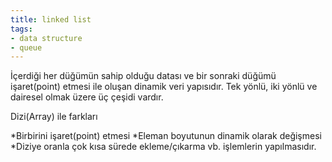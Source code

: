 ```yaml
---
title: linked list
tags:
- data structure
- queue
---
```


İçerdiği her düğümün sahip olduğu datası ve bir sonraki düğümü işaret(point) etmesi ile oluşan dinamik veri yapısıdır. Tek yönlü, iki yönlü
ve dairesel olmak üzere üç çeşidi vardır.

Dizi(Array) ile farkları

*Birbirini işaret(point) etmesi
*Eleman boyutunun dinamik olarak değişmesi
*Diziye oranla çok kısa sürede ekleme/çıkarma vb. işlemlerin yapılmasıdır.
